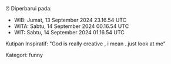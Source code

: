 ⏰ Diperbarui pada:
- WIB: Jumat, 13 September 2024 23.16.54 UTC
- WITA: Sabtu, 14 September 2024 00.16.54 UTC
- WIT: Sabtu, 14 September 2024 01.16.54 UTC

Kutipan Inspiratif:
"God is really creative , i mean ..just look at me"


Kategori: funny

